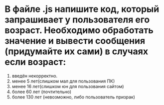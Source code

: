# В файле .js напишите код, который запрашивает у пользователя его возраст. Необходимо обработать значение и вывести сообщения (придумайте их сами) в случаях если возраст:

1. введён некорректно.
2. менее 5 лет(слишком мал для пользования ПК)
3. менее 16 лет(слишком юн для пользования сайтом)
4. более 60 лет (почтительно)
5. более 130 лет (невозможно, либо пользователь призрак)
